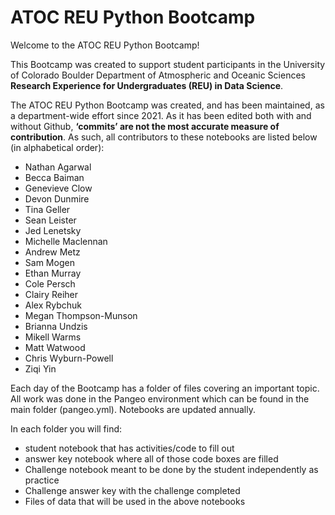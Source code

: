 # ATOC REU Python Bootcamp

Welcome to the ATOC REU Python Bootcamp!

This Bootcamp was created to support student participants in the University of Colorado Boulder Department of Atmospheric and Oceanic Sciences **Research Experience for Undergraduates (REU) in Data Science**.

The ATOC REU Python Bootcamp was created, and has been maintained, as a department-wide effort since 2021. As it has been edited both with and without Github, **‘commits’ are not the most accurate measure of contribution**. As such, all contributors to these notebooks are listed below (in alphabetical order):
* Nathan Agarwal
* Becca Baiman
* Genevieve Clow
* Devon Dunmire
* Tina Geller
* Sean Leister
* Jed Lenetsky
* Michelle Maclennan
* Andrew Metz
* Sam Mogen
* Ethan Murray
* Cole Persch
* Clairy Reiher
* Alex Rybchuk
* Megan Thompson-Munson
* Brianna Undzis
* Mikell Warms
* Matt Watwood
* Chris Wyburn-Powell
* Ziqi Yin

Each day of the Bootcamp has a folder of files covering an important topic. All work was done in the Pangeo environment which can be found in the main folder (pangeo.yml). Notebooks are updated annually.

In each folder you will find:
* student notebook that has activities/code to fill out
* answer key notebook where all of those code boxes are filled
* Challenge notebook meant to be done by the student independently as practice
* Challenge answer key with the challenge completed
* Files of data that will be used in the above notebooks
